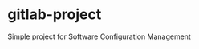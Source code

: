 # gitlab-project
Simple project for Software Configuration Management 

<html lang="en">
 <head>
      <title>Login Form</title>
	   <link rel="stylesheet" type="text/css"href="style.css">
	  <style>
            /* For Title */
			.Title{
	                 text-align: center;
	                 text-transform: capitalize;
	                 background-color: #ffffff;
					 opacity: 0.6;
					 font-family: "Times New Roman", serif;
					 font-size: 40px;
					 margin: auto;
                     width: 60%;
                     border: 3px solid #000000;
}

/* For Box design*/
			div {
			         margin-top:50px;
	                 margin-bottom:50px;
	                 margin-right:70px;
	                 margin-left:70px;
					 border-top:50px;
	                 border-right:50px;
	                 border-bottom:150px;
	                 border-left:50px;
	                 border: 3px solid #ffffff;
	                 padding:10px;
			}

.bg-img {
    /* The image used */
    background-image: url("photologn.png");

    min-height: 380px;

    /* Center and scale the image nicely */
    background-position: center;
    background-repeat: no-repeat;
    background-size: cover;
}

/* Add styles to the form container */
.container {
    position: absolute;
    right: 0;
    margin: 20px;
    max-width: 300px;
    padding: 16px;
    background-color: white;
}

/* Full-width input fields */
input[type=text], input[type=password] {
    width: 100%;
    padding: 15px;
    margin: 5px 0 22px 0;
    border: none;
    background: #f1f1f1;
}

input[type=text]:focus, input[type=password]:focus {
    background-color: #ddd;
    outline: none;
}

/* Set a style for the login button */
.btn {
    background-color:#808080;
    color: white;
    padding: 16px 20px;
    border: none;
    cursor: pointer;
    width: 100%;
    opacity: 0.9;
}

.btn:hover {
    opacity: 1;
}

      </style>
	  <head>

        <h4> <img src="name1.png" width="570" height="240"><img src="logo1.jpg" ></h4>

      </head >
	  <body>

      


	   <ul>
         <li><a   href="home.html" > Home</a></li>
		 <li><a   href="AboutUs.html" > About Us</a></li>
         <li><a href="Menu.html">Menu</a></li>
         <li><a href="News.html">News</a></li>
         <li><a href="Contact.html">Contact US</a></li>
		 <li style="float:right"><a class="active" href="SIGNUP.html">SIGNUP</a></li>		 
		 <li style="float:right"><a class="active" href="LOGIN.html">LOGIN</a></li>
      </ul>
	  <br></br>

	  <div class="Title">About The Copper Restaurant</div>
	  <br>
	  <br>


<div class="bg-img">
  <form  name ="LoginForm"action="/action_page.php">
    <div class="container">
      <h1>Login</h1>
      <label>UserName</label>
      <input type="text" placeholder="Enter UserName" name="username" >

      <label>Password</label>
      <input type="password" placeholder="Enter Password" name="psw" >
     <p> Don't have an account?<a href="SIGNUP.html"> Sign up</a></p>
      <button type="submit" href="Details.html" class="btn"   >Login</button>
	  
    </div>
  </form>
</div>



<hr>

<a data-email="restaurant@copper.restaurant" href="mailto:restaurant@copper.restaurant"><img src="Google+.png" id="links"></a>
<a href="https://www.linkedin.com/company/copper-restaurant/"><img src="Linkedin.png" id="links"></a>
<a href="http://copper.restaurant/?utm_source=tripadvisor&utm_medium=referral#"><img src="Pinterest.png" id="links"></a>
<a href="https://twitter.com/copperoman?lang=ar"><img src="Twitter.png" id="links"></a>
<a href="https://www.instagram.com/copperrestaurant/"><img src="Instagram.png" id="links"></a>
<a href="https://www.facebook.com/CopperOman/"><img src="facebook.png" id="links"></a>





  
</body>
</html>
